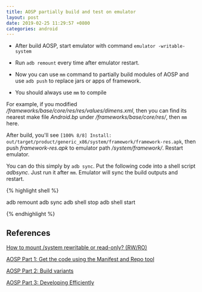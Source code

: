 ```yaml
---
title: AOSP partially build and test on emulator
layout: post
date: 2019-02-25 11:29:57 +0800
categories: android
---
```


- After build AOSP, start emulator with command `emulator -writable-system`

- Run `adb remount` every time after emulator restart.

- Now you can use `mm` command to partially build modules of AOSP and use `adb push` to replace jars or apps of framework.

- You should always use `mm` to compile

For example, if you modified _/frameworks/base/core/res/res/values/dimens.xml_, then you can find its nearest make file _Android.bp_ under _/frameworks/base/core/res/_, then `mm` here.

After build, you'll see `[100% 8/8] Install: out/target/product/generic_x86/system/framework/framework-res.apk`, then push _framework-res.apk_ to emulator path _/system/framework/_. Restart emulator.

You can do this simply by `adb sync`. Put the following code into a shell script _adbsync_. Just run it after `mm`. Emulator will sync the build outputs and restart.

{% highlight shell %}

adb remount
adb sync
adb shell stop
adb shell start

{% endhighlight %}

## References

[How to mount /system rewritable or read-only? (RW/RO)](https://android.stackexchange.com/questions/110927/how-to-mount-system-rewritable-or-read-only-rw-ro)

[AOSP Part 1: Get the code using the Manifest and Repo tool](http://blog.udinic.com/2014/05/24/aosp-part-1-get-the-code-using-the-manifest-and-repo/)

[AOSP Part 2: Build variants](http://blog.udinic.com/2014/06/04/aosp-part-2-build-variants)

[AOSP Part 3: Developing Efficiently](http://blog.udinic.com/2014/07/24/aosp-part-3-developing-efficiently)